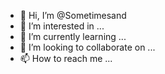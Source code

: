 - 👋 Hi, I’m @Sometimesand
- 👀 I’m interested in ...
- 🌱 I’m currently learning ...
- 💞️ I’m looking to collaborate on ...
- 📫 How to reach me ...

<!---
Sometimesand/Sometimesand is a ✨ special ✨ repository because its `README.md` (this file) appears on your GitHub profile.
You can click the Preview link to take a look at your changes.
--->
